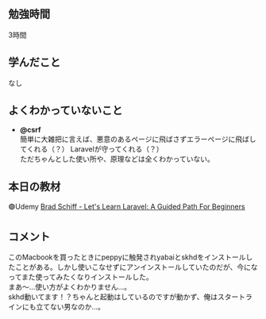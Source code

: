 ## 勉強時間
3時間　<!-- 15分はキリが悪いので繰り下げる -->
<!--　ChatAIにコピペ用
14:00に開始し、（からまで休憩）、17:00に終了した場合の稼働時間を計算して少数表記で書いてください。カッコ内に時間が書かれていない場合はカッコ内を無視してください。また、無駄を省きたいので必要な情報のみ書いてください。
-->



## 学んだこと
なし
<!-- 複数ある場合は***で区切る -->



## よくわかっていないこと
- **@csrf**
<br>簡単に大雑把に言えば、悪意のあるページに飛ばさずエラーページに飛ばしてくれる（？） Laravelが守ってくれる（？）
<br>ただちゃんとした使い所や、原理などは全くわかっていない。
<!-- 複数ある場合は***で区切る -->



<!-- paizaラーニング用
## 理解できなかったチャプター
****
- レッスン
  - チャプター
-->



## 本日の教材
🟣Udemy [Brad Schiff - Let's Learn Laravel: A Guided Path For Beginners](https://www.udemy.com/course/lets-learn-laravel-a-guided-path-for-beginners/?couponCode=ST20MT50724)



## コメント
このMacbookを買ったときにpeppyに触発されyabaiとskhdをインストールしたことがある。しかし使いこなせずにアンインストールしていたのだが、今になってまた使ってみたくなりインストールした。
<br>まあ〜…使い方がよくわかりません…。
<br>skhd動いてます！？ちゃんと起動はしているのですが動かず、俺はスタートラインにも立てない男なのか…。


<!--
> [!NOTE]
> 使用用途例：補足説明や関連情報を提供するとき。

> [!TIP]
> 使用用途例：便利なショートカットやテクニックを共有するとき

> [!IMPORTANT]
> 使用用途例：ユーザーが必ず知っておくべき情報を強調するとき。

> [!WARNING]
> 使用用途例：緊急の対応が必要な事態を通知するとき。

> [!CAUTION]
> 使用用途例：ユーザーが慎重に検討すべき事項を指摘するとき。
-->
